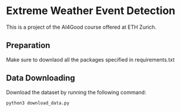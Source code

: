 # Extreme Weather Event Detection

This is a project of the AI4Good course offered at ETH Zurich.

## Preparation
Make sure to downlaod all the packages specified in requirements.txt

## Data Downloading
Download the dataset by running the following command:

```bash
python3 download_data.py
```
